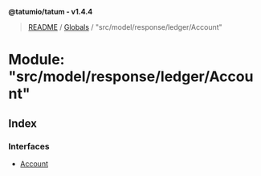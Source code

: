 **@tatumio/tatum - v1.4.4**

> [README](../README.md) / [Globals](../globals.md) / "src/model/response/ledger/Account"

# Module: "src/model/response/ledger/Account"

## Index

### Interfaces

* [Account](../interfaces/_src_model_response_ledger_account_.account.md)
